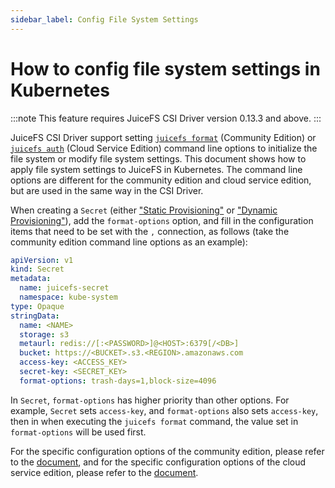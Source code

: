 ```yaml
---
sidebar_label: Config File System Settings
---
```


# How to config file system settings in Kubernetes

:::note
This feature requires JuiceFS CSI Driver version 0.13.3 and above.
:::

JuiceFS CSI Driver support setting [`juicefs format`](https://juicefs.com/docs/community/command_reference#juicefs-format) (Community Edition) or [`juicefs auth`](https://juicefs.com/docs/cloud/commands_reference#auth) (Cloud Service Edition) command line options to initialize the file system or modify file system settings. This document shows how to apply file system settings to JuiceFS in Kubernetes. The command line options are different for the community edition and cloud service edition, but are used in the same way in the CSI Driver.

When creating a `Secret` (either ["Static Provisioning"](static-provisioning.md) or ["Dynamic Provisioning"](dynamic-provisioning.md)), add the `format-options` option, and fill in the configuration items that need to be set with the `,` connection, as follows (take the community edition command line options as an example):

```yaml {14}
apiVersion: v1
kind: Secret
metadata:
  name: juicefs-secret
  namespace: kube-system
type: Opaque
stringData:
  name: <NAME>
  storage: s3
  metaurl: redis://[:<PASSWORD>]@<HOST>:6379[/<DB>]
  bucket: https://<BUCKET>.s3.<REGION>.amazonaws.com
  access-key: <ACCESS_KEY>
  secret-key: <SECRET_KEY>
  format-options: trash-days=1,block-size=4096
```

In `Secret`, `format-options` has higher priority than other options. For example, `Secret` sets `access-key`, and `format-options` also sets `access-key`, then in when executing the `juicefs format` command, the value set in `format-options` will be used first.

For the specific configuration options of the community edition, please refer to the [document](https://juicefs.com/docs/community/command_reference#juicefs-format), and for the specific configuration options of the cloud service edition, please refer to the [document](https://juicefs.com/docs/cloud/commands_reference#auth).
